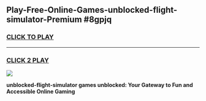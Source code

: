 
## Play-Free-Online-Games-unblocked-flight-simulator-Premium #8gpjq
<h3>
<a href="https://premium.freeplayer.one?title=unblocked-flight-simulator&ref=8M">CLICK TO PLAY</a></h3>
<hr>

<h3>
<a href="https://premium.freeplayer.one?title=unblocked-flight-simulator&ref=8M">CLICK 2 PLAY</a>
  
</h3>

<a href="https://premium.freeplayer.one?title=unblocked-flight-simulator&ref=8M"><img src="https://clearcache.store/games.png"></a>


**unblocked-flight-simulator games unblocked: Your Gateway to Fun and Accessible Online Gaming**
